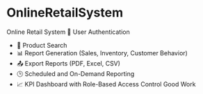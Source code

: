 # OnlineRetailSystem
Online Retail System
🔐 User Authentication
- 🔎 Product Search
- 📊 Report Generation (Sales, Inventory, Customer Behavior)
- 📤 Export Reports (PDF, Excel, CSV)
- 🕒 Scheduled and On-Demand Reporting
- 📈 KPI Dashboard with Role-Based Access Control
Good Work
